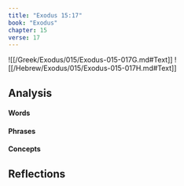 ```yaml
---
title: "Exodus 15:17"
book: "Exodus"
chapter: 15
verse: 17
---
```

![[/Greek/Exodus/015/Exodus-015-017G.md#Text]]
![[/Hebrew/Exodus/015/Exodus-015-017H.md#Text]]

## Analysis

#### Words

#### Phrases

#### Concepts

## Reflections
